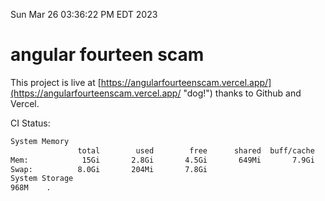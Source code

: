 Sun Mar 26 03:36:22 PM EDT 2023

# angular fourteen scam


This project is live at [https://angularfourteenscam.vercel.app/](https://angularfourteenscam.vercel.app/ "dog!") thanks to Github and Vercel.

CI Status: 

```bash
System Memory
               total        used        free      shared  buff/cache   available
Mem:            15Gi       2.8Gi       4.5Gi       649Mi       7.9Gi        11Gi
Swap:          8.0Gi       204Mi       7.8Gi
System Storage
968M	.
